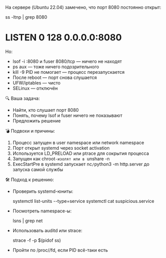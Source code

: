 На сервере (Ubuntu 22.04) замечено, что порт 8080 постоянно открыт:


ss -ltnp | grep 8080
# LISTEN 0 128 0.0.0.0:8080


Но:

- lsof -i :8080 и fuser 8080/tcp — ничего не находят  
- ps aux — тоже ничего подозрительного  
- kill -9 PID не помогает — процесс перезапускается  
- После reboot — порт снова слушается  
- UFW/iptables — чисто  
- SELinux — отключён

🔍 Ваша задача:

- Найти, кто слушает порт 8080  
- Понять, почему lsof и fuser ничего не показывают  
- Предложить решение

💣 Подвохи и причины:

1. Процесс запущен в user namespace или network namespace  
2. Порт открыт systemd через socket activation  
3. Используется LD_PRELOAD или ptrace для сокрытия процесса  
4. Запущен как chroot`-изолят или в `unshare -n  
5. ExecStartPre в systemd запускает nc`/`python3 -m http.server до запуска самой службы

🛠 Подход к решению:

- Проверить systemd-юниты:  
  

  systemctl list-units --type=service
  systemctl cat suspicious.service
  

- Посмотреть namespace-ы:
  

  lsns | grep net
  

- Использовать auditd или strace:
  

  strace -f -p $(pidof ss)
  

- Пройти по /proc/<pid>/fd, если PID всё-таки есть
